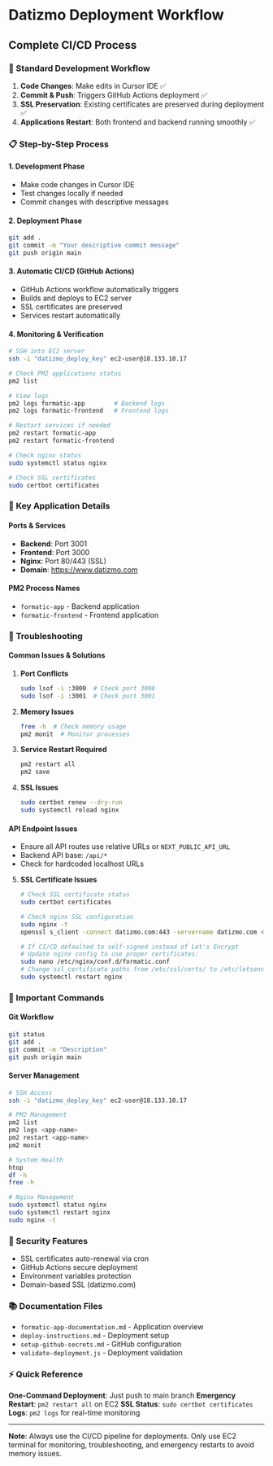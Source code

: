 # Datizmo Deployment Workflow

## Complete CI/CD Process

### 🔄 Standard Development Workflow

1. **Code Changes**: Make edits in Cursor IDE ✅
2. **Commit & Push**: Triggers GitHub Actions deployment ✅  
3. **SSL Preservation**: Existing certificates are preserved during deployment ✅
4. **Applications Restart**: Both frontend and backend running smoothly ✅

### 📋 Step-by-Step Process

#### 1. Development Phase
- Make code changes in Cursor IDE
- Test changes locally if needed
- Commit changes with descriptive messages

#### 2. Deployment Phase
```bash
git add .
git commit -m "Your descriptive commit message"
git push origin main
```

#### 3. Automatic CI/CD (GitHub Actions)
- GitHub Actions workflow automatically triggers
- Builds and deploys to EC2 server
- SSL certificates are preserved
- Services restart automatically

#### 4. Monitoring & Verification
```bash
# SSH into EC2 server
ssh -i "datizmo_deploy_key" ec2-user@18.133.10.17

# Check PM2 applications status
pm2 list

# View logs
pm2 logs formatic-app        # Backend logs
pm2 logs formatic-frontend   # Frontend logs

# Restart services if needed
pm2 restart formatic-app
pm2 restart formatic-frontend

# Check nginx status
sudo systemctl status nginx

# Check SSL certificates
sudo certbot certificates
```

### 🔧 Key Application Details

#### Ports & Services
- **Backend**: Port 3001
- **Frontend**: Port 3000  
- **Nginx**: Port 80/443 (SSL)
- **Domain**: https://www.datizmo.com

#### PM2 Process Names
- `formatic-app` - Backend application
- `formatic-frontend` - Frontend application

### 🚨 Troubleshooting

#### Common Issues & Solutions

1. **Port Conflicts**
   ```bash
   sudo lsof -i :3000  # Check port 3000
   sudo lsof -i :3001  # Check port 3001
   ```

2. **Memory Issues**
   ```bash
   free -h  # Check memory usage
   pm2 monit  # Monitor processes
   ```

3. **Service Restart Required**
   ```bash
   pm2 restart all
   pm2 save
   ```

4. **SSL Issues**
   ```bash
   sudo certbot renew --dry-run
   sudo systemctl reload nginx
   ```

#### API Endpoint Issues
- Ensure all API routes use relative URLs or `NEXT_PUBLIC_API_URL`
- Backend API base: `/api/*`
- Check for hardcoded localhost URLs

5. **SSL Certificate Issues**
   ```bash
   # Check SSL certificate status
   sudo certbot certificates
   
   # Check nginx SSL configuration
   sudo nginx -t
   openssl s_client -connect datizmo.com:443 -servername datizmo.com < /dev/null 2>/dev/null | openssl x509 -noout -dates
   
   # If CI/CD defaulted to self-signed instead of Let's Encrypt
   # Update nginx config to use proper certificates:
   sudo nano /etc/nginx/conf.d/formatic.conf
   # Change ssl_certificate paths from /etc/ssl/certs/ to /etc/letsencrypt/live/
   sudo systemctl restart nginx
   ```

### 📝 Important Commands

#### Git Workflow
```bash
git status
git add .
git commit -m "Description"
git push origin main
```

#### Server Management
```bash
# SSH Access
ssh -i "datizmo_deploy_key" ec2-user@18.133.10.17

# PM2 Management
pm2 list
pm2 logs <app-name>
pm2 restart <app-name>
pm2 monit

# System Health
htop
df -h
free -h

# Nginx Management
sudo systemctl status nginx
sudo systemctl restart nginx
sudo nginx -t
```

### 🔐 Security Features

- SSL certificates auto-renewal via cron
- GitHub Actions secure deployment
- Environment variables protection
- Domain-based SSL (datizmo.com)

### 📚 Documentation Files

- `formatic-app-documentation.md` - Application overview
- `deploy-instructions.md` - Deployment setup
- `setup-github-secrets.md` - GitHub configuration
- `validate-deployment.js` - Deployment validation

### ⚡ Quick Reference

**One-Command Deployment**: Just push to main branch
**Emergency Restart**: `pm2 restart all` on EC2
**SSL Status**: `sudo certbot certificates`
**Logs**: `pm2 logs` for real-time monitoring

---

**Note**: Always use the CI/CD pipeline for deployments. Only use EC2 terminal for monitoring, troubleshooting, and emergency restarts to avoid memory issues. 
